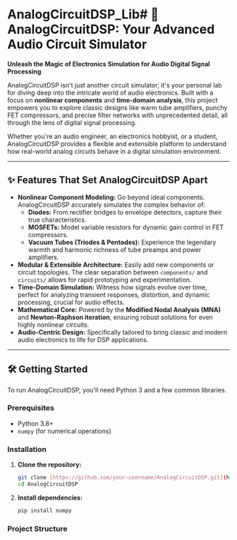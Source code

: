 # AnalogCircuitDSP_Lib# 🚀 AnalogCircuitDSP: Your Advanced Audio Circuit Simulator

**Unleash the Magic of Electronics Simulation for Audio Digital Signal Processing**

AnalogCircuitDSP isn't just another circuit simulator; it's your personal lab for diving deep into the intricate world of audio electronics. Built with a focus on **nonlinear components** and **time-domain analysis**, this project empowers you to explore classic designs like warm tube amplifiers, punchy FET compressors, and precise filter networks with unprecedented detail, all through the lens of digital signal processing.

Whether you're an audio engineer, an electronics hobbyist, or a student, AnalogCircuitDSP provides a flexible and extensible platform to understand how real-world analog circuits behave in a digital simulation environment.

---

## ✨ Features That Set AnalogCircuitDSP Apart

* **Nonlinear Component Modeling:** Go beyond ideal components. AnalogCircuitDSP accurately simulates the complex behavior of:
    * **Diodes:** From rectifier bridges to envelope detectors, capture their true characteristics.
    * **MOSFETs:** Model variable resistors for dynamic gain control in FET compressors.
    * **Vacuum Tubes (Triodes & Pentodes):** Experience the legendary warmth and harmonic richness of tube preamps and power amplifiers.
* **Modular & Extensible Architecture:** Easily add new components or circuit topologies. The clear separation between `components/` and `circuits/` allows for rapid prototyping and experimentation.
* **Time-Domain Simulation:** Witness how signals evolve over time, perfect for analyzing transient responses, distortion, and dynamic processing, crucial for audio effects.
* **Mathematical Core:** Powered by the **Modified Nodal Analysis (MNA)** and **Newton-Raphson iteration**, ensuring robust solutions for even highly nonlinear circuits.
* **Audio-Centric Design:** Specifically tailored to bring classic and modern audio electronics to life for DSP applications.

---

## 🛠️ Getting Started

To run AnalogCircuitDSP, you'll need Python 3 and a few common libraries.

### Prerequisites

* Python 3.8+
* `numpy` (for numerical operations)

### Installation

1.  **Clone the repository:**
    ```bash
    git clone [https://github.com/your-username/AnalogCircuitDSP.git](https://github.com/your-username/AnalogCircuitDSP.git) # Updated project name
    cd AnalogCircuitDSP
    ```
2.  **Install dependencies:**
    ```bash
    pip install numpy
    ```

### Project Structure

